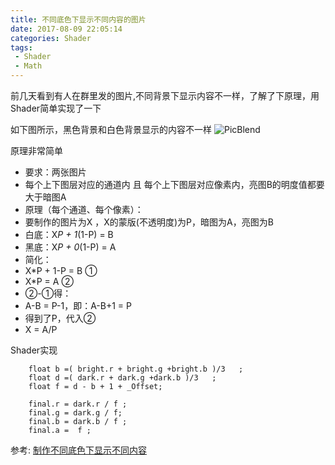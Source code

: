 ```yaml
---
title: 不同底色下显示不同内容的图片
date: 2017-08-09 22:05:14
categories: Shader
tags:
 - Shader
 - Math
---
```

前几天看到有人在群里发的图片,不同背景下显示内容不一样，了解了下原理，用Shader简单实现了一下
<!--more-->

如下图所示，黑色背景和白色背景显示的内容不一样
![PicBlend](PictureSwitchByBG.png)

原理非常简单

*	要求：两张图片
*	每个上下图层对应的通道内 且 每个上下图层对应像素内，亮图B的明度值都要大于暗图A
*	原理（每个通道、每个像素）：
*	要制作的图片为X ，X的蒙版(不透明度)为P，暗图为A，亮图为B
*	白底：X*P + 1*(1-P) = B
*	黑底：X*P + 0*(1-P) = A
*	简化：
*	X*P + 1-P = B ①
*	X*P = A ②
*	②-①得：
*	A-B = P-1，即：A-B+1 = P
*	得到了P，代入②
*	X = A/P

Shader实现
```cg
	float b =( bright.r + bright.g +bright.b )/3   ;
	float d =( dark.r + dark.g +dark.b )/3   ;
	float f = d - b + 1 + _Offset;
	 
	final.r = dark.r / f ;
	final.g = dark.g / f;
	final.b = dark.b / f ;
	final.a =  f ;
```

参考:
[制作不同底色下显示不同内容](https://tieba.baidu.com/p/4482067338)
